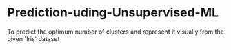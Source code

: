 # Prediction-uding-Unsupervised-ML
To predict the optimum number of  clusters and represent it visually from the given 'Iris' dataset

